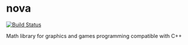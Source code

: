 # nova

[![Build Status](https://github.com/WaleedYaser/nova/workflows/build/badge.svg)](https://github.com/WaleedYaser/nova/actions)

Math library for graphics and games programming compatible with C++
